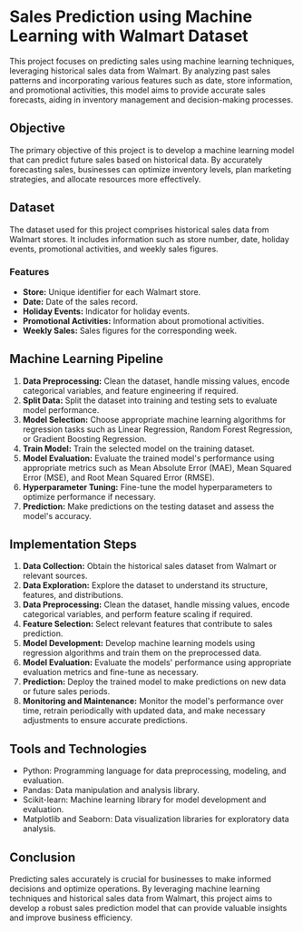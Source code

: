 # Sales Prediction using Machine Learning with Walmart Dataset

This project focuses on predicting sales using machine learning techniques, leveraging historical sales data from Walmart. By analyzing past sales patterns and incorporating various features such as date, store information, and promotional activities, this model aims to provide accurate sales forecasts, aiding in inventory management and decision-making processes.

## Objective

The primary objective of this project is to develop a machine learning model that can predict future sales based on historical data. By accurately forecasting sales, businesses can optimize inventory levels, plan marketing strategies, and allocate resources more effectively.

## Dataset

The dataset used for this project comprises historical sales data from Walmart stores. It includes information such as store number, date, holiday events, promotional activities, and weekly sales figures.

### Features

- **Store:** Unique identifier for each Walmart store.
- **Date:** Date of the sales record.
- **Holiday Events:** Indicator for holiday events.
- **Promotional Activities:** Information about promotional activities.
- **Weekly Sales:** Sales figures for the corresponding week.

## Machine Learning Pipeline

1. **Data Preprocessing:** Clean the dataset, handle missing values, encode categorical variables, and feature engineering if required.
2. **Split Data:** Split the dataset into training and testing sets to evaluate model performance.
3. **Model Selection:** Choose appropriate machine learning algorithms for regression tasks such as Linear Regression, Random Forest Regression, or Gradient Boosting Regression.
4. **Train Model:** Train the selected model on the training dataset.
5. **Model Evaluation:** Evaluate the trained model's performance using appropriate metrics such as Mean Absolute Error (MAE), Mean Squared Error (MSE), and Root Mean Squared Error (RMSE).
6. **Hyperparameter Tuning:** Fine-tune the model hyperparameters to optimize performance if necessary.
7. **Prediction:** Make predictions on the testing dataset and assess the model's accuracy.

## Implementation Steps

1. **Data Collection:** Obtain the historical sales dataset from Walmart or relevant sources.
2. **Data Exploration:** Explore the dataset to understand its structure, features, and distributions.
3. **Data Preprocessing:** Clean the dataset, handle missing values, encode categorical variables, and perform feature scaling if required.
4. **Feature Selection:** Select relevant features that contribute to sales prediction.
5. **Model Development:** Develop machine learning models using regression algorithms and train them on the preprocessed data.
6. **Model Evaluation:** Evaluate the models' performance using appropriate evaluation metrics and fine-tune as necessary.
7. **Prediction:** Deploy the trained model to make predictions on new data or future sales periods.
8. **Monitoring and Maintenance:** Monitor the model's performance over time, retrain periodically with updated data, and make necessary adjustments to ensure accurate predictions.

## Tools and Technologies

- Python: Programming language for data preprocessing, modeling, and evaluation.
- Pandas: Data manipulation and analysis library.
- Scikit-learn: Machine learning library for model development and evaluation.
- Matplotlib and Seaborn: Data visualization libraries for exploratory data analysis.

## Conclusion

Predicting sales accurately is crucial for businesses to make informed decisions and optimize operations. By leveraging machine learning techniques and historical sales data from Walmart, this project aims to develop a robust sales prediction model that can provide valuable insights and improve business efficiency.

